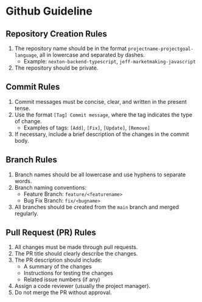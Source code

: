 # Github Guideline

## Repository Creation Rules

1. The repository name should be in the format `projectname-projectgoal-language`, all in lowercase and separated by dashes.
    - Example: `nexton-backend-typescript`, `jeff-marketmaking-javascript`
2. The repository should be private.

## Commit Rules

1. Commit messages must be concise, clear, and written in the present tense.
2. Use the format `[Tag] Commit message`, where the tag indicates the type of change.
    - Examples of tags: `[Add]`, `[Fix]`, `[Update]`, `[Remove]`
3. If necessary, include a brief description of the changes in the commit body.

## Branch Rules

1. Branch names should be all lowercase and use hyphens to separate words.
2. Branch naming conventions:
    - Feature Branch: `feature/<featurename>`
    - Bug Fix Branch: `fix/<bugname>`
3. All branches should be created from the `main` branch and merged regularly.

## Pull Request (PR) Rules

1. All changes must be made through pull requests.
2. The PR title should clearly describe the changes.
3. The PR description should include:
    - A summary of the changes
    - Instructions for testing the changes
    - Related issue numbers (if any)
4. Assign a code reviewer (usually the project manager).
5. Do not merge the PR without approval.
